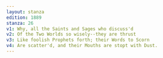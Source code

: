 ```yaml
---
layout: stanza
edition: 1889
stanza: 26
v1: Why, all the Saints and Sages who discuss'd
v2: Of the Two Worlds so wisely--they are thrust
v3: Like foolish Prophets forth; their Words to Scorn
v4: Are scatter'd, and their Mouths are stopt with Dust.
---
```


